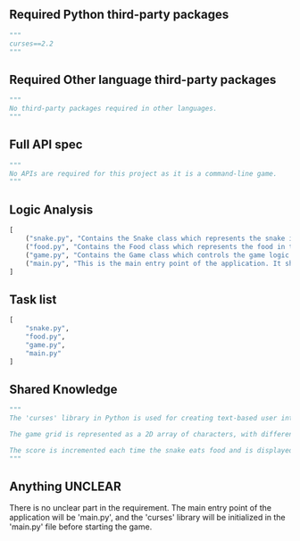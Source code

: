 ## Required Python third-party packages
```python
"""
curses==2.2
"""
```

## Required Other language third-party packages
```python
"""
No third-party packages required in other languages.
"""
```

## Full API spec
```python
"""
No APIs are required for this project as it is a command-line game.
"""
```

## Logic Analysis
```python
[
    ("snake.py", "Contains the Snake class which represents the snake in the game. It should have methods for moving the snake, growing the snake, and checking for collisions with itself or the wall."),
    ("food.py", "Contains the Food class which represents the food in the game. It should have a method for generating food in a random position within the grid, excluding the cells occupied by the snake."),
    ("game.py", "Contains the Game class which controls the game logic. It should have methods for starting, ending, and restarting the game, updating the game state, and displaying the game state on the screen."),
    ("main.py", "This is the main entry point of the application. It should create an instance of the Game class and call its methods to run the game.")
]
```

## Task list
```python
[
    "snake.py",
    "food.py",
    "game.py",
    "main.py"
]
```

## Shared Knowledge
```python
"""
The 'curses' library in Python is used for creating text-based user interfaces. It provides methods for moving the cursor, creating windows, producing colors and special characters, and handling keyboard input.

The game grid is represented as a 2D array of characters, with different characters representing the snake, the food, and empty space. The snake's movement is handled by adding a new head to the snake's body in the direction of movement and removing the last element of the body. The snake grows by simply not removing the last element when it eats food.

The score is incremented each time the snake eats food and is displayed on the screen. The game ends when the snake collides with the wall or itself, and a game over message is displayed. The player can then choose to restart the game.
"""
```

## Anything UNCLEAR
There is no unclear part in the requirement. The main entry point of the application will be 'main.py', and the 'curses' library will be initialized in the 'main.py' file before starting the game.